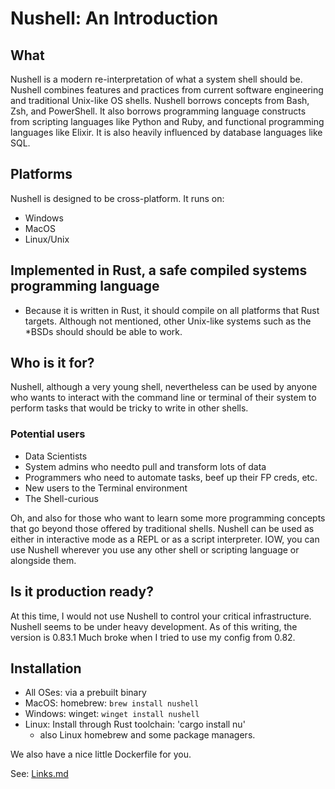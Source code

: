 # Nushell: An Introduction

## What

Nushell is a modern re-interpretation of what a system shell should be.  Nushell combines features and practices from current software engineering and traditional Unix-like OS shells. Nushell borrows concepts from Bash, Zsh, and PowerShell. It also borrows programming language constructs from scripting languages like Python and Ruby, and functional programming languages like Elixir.
It is also heavily influenced by database languages like SQL.


## Platforms

Nushell is designed to be cross-platform. It runs on:

- Windows
- MacOS
- Linux/Unix

## Implemented in Rust, a safe compiled systems programming language

* Because it is written in Rust, it should compile on all platforms that Rust targets. Although not mentioned, other Unix-like systems such as the *BSDs should should be able to work.

## Who is it for?

Nushell, although a very young shell, nevertheless can be used by anyone who wants to interact with the command line or terminal of their system to perform tasks that would be tricky to write in other shells.


### Potential users

- Data Scientists
- System admins who needto pull and transform lots of data
- Programmers who need to automate tasks, beef up their FP creds, etc.
- New users to the Terminal environment
- The Shell-curious


Oh, and also for those who want to learn some more programming concepts
that go beyond those offered by traditional shells.
Nushell can be used as either in interactive mode as a REPL or as a script interpreter. IOW, you can use Nushell wherever you use any other shell or scripting language or alongside them.

## Is it production ready?

At this time, I would not use Nushell to control your critical infrastructure.
Nushell seems to be under heavy development. As of this writing, the version
is 0.83.1 Much broke when I tried to use my config from 0.82.


## Installation

- All OSes: via a prebuilt binary
- MacOS: homebrew: `brew install nushell`
- Windows: winget: `winget install nushell`
- Linux: Install through Rust toolchain: 'cargo install nu'
  * also Linux homebrew and some package managers.

We also have a nice little Dockerfile for you.

See: [Links.md](Links.md)

